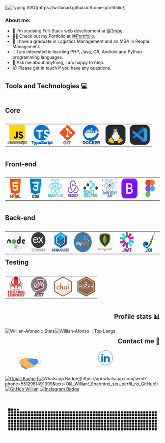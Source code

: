 [![Typing SVG](https://readme-typing-svg.demolab.com?font=VT323&size=40&duration=2000&color=FF0000DF&center=true&vCenter=true&multiline=true&width=500&height=200&lines=Hi!+I'm+Willian+Afonso%2C;Welcome+to+my+GitHub!)](https://willianad.github.io/home-portifolio/)

### About me:

- 📖 I'm studying Full-Stack web development at [@Trybe](https://www.betrybe.com/).
- :man_technologist: Check out my Portfolio at [@Portifolio](https://willianad.github.io/home-portifolio/).
- :brain: I have a graduate in Logistics Management and an MBA in People Management.
- 💡 I am interested in learning PHP, Java, C#, Android and Python programming languages.
- 💬 Ask me about anything, I am happy to help.
- 📫 Please get in touch if you have any questions.

## Tools and Technologies :computer:

<div style="display: flex; flex-wrap: wrap; justify-content: space-between;">
	<div class="table-container">
    <h2>Core</h2>
    <table style="width:100%;float:left">
      <tr>
        <td>
          <span><b><center></center></b></span>
          <img height=65px src="https://raw.githubusercontent.com/willianAD/willianAD/main/assets/png/javascript.png">
        </td>
        <td>
          <span><b><center></center></b></span>
          <img height=65px src="https://raw.githubusercontent.com/willianAD/willianAD/main/assets/png/typescript.png">
        </td>
        <td>
          <span><b><center></center></b></span>
          <img height=65px src="https://raw.githubusercontent.com/willianAD/willianAD/main/assets/png/git.png">
        </td>
        <td>
          <span><b><center></center></b></span>
          <img height=65px src="https://raw.githubusercontent.com/willianAD/willianAD/main/assets/png/docker.png">
        </td>
        <td>
          <span><b><center></center></b></span>
          <img height=65px src="https://raw.githubusercontent.com/willianAD/willianAD/main/assets/png/Linux-Dark.png">
        </td>
        <td>
          <span><b><center></center></b></span>
          <img height=65px src="https://raw.githubusercontent.com/willianAD/willianAD/main/assets/png/VSCode-Dark.png">
        </td>
      </tr>
    </table>
  </div>
  <div class="table-container">
	  <h2>Front-end</h2>
    <table style="width:100%;float:left">
      <tr>
        <td>
          <span><b><center></center></b></span>
          <img height=65px src="https://raw.githubusercontent.com/willianAD/willianAD/main/assets/png/html.png">
        </td>
        <td>
          <span><b><center></center></b></span>
          <img height=65px src="https://raw.githubusercontent.com/willianAD/willianAD/main/assets/png/css.png">
        </td>
        <td>
          <span><b><center></center></b></span>
          <img height=60px src="https://raw.githubusercontent.com/willianAD/willianAD/main/assets/png/react.png">
        </td>
        <td>
          <span><b><center></center></b></span>
          <img height=60px src="https://raw.githubusercontent.com/willianAD/willianAD/main/assets/png/redux.png">
        </td>
        <td>
          <span><b><center></center></b></span>
          <img height=60px src="https://raw.githubusercontent.com/willianAD/willianAD/main/assets/png/reactRouter.png">
        </td>
        <td>
          <span><b><center></center></b></span>
          <img height=60px src="https://raw.githubusercontent.com/willianAD/willianAD/main/assets/png/context-Api.png">
        </td>
        <td>
          <span><b><center></center></b></span>
          <img height=65px src="https://raw.githubusercontent.com/willianAD/willianAD/main/assets/png/Bootstrap.png">
        </td>
        <td>
          <span><b><center></center></b></span>
          <img height=65px src="https://raw.githubusercontent.com/willianAD/willianAD/main/assets/png/figma.png">
        </td>
      </tr>
    </table>
  </div>
  <div class="table-container">
    <h2>Back-end</h2>
    <table style="width:100%;float:left">
      <tr>
        <td>
          <span><b><center></center></b></span>
          <img height=65px src="https://raw.githubusercontent.com/willianAD/willianAD/main/assets/png/nodejs.png">
        </td>
        <td>
          <span><b><center></center></b></span>
          <img height=65px src="https://raw.githubusercontent.com/willianAD/willianAD/main/assets/png/express.png">
        </td>
        <td>
          <span><b><center></center></b></span>
          <img height=65px src="https://raw.githubusercontent.com/willianAD/willianAD/main/assets/png/sequelize.png">
        </td>
        <td>
          <span><b><center></center></b></span>
          <img height=65px src="https://raw.githubusercontent.com/willianAD/willianAD/main/assets/png/mysql.png">
        </td>
        <td>
          <span><b><center></center></b></span>
          <img height=65px src="https://raw.githubusercontent.com/willianAD/willianAD/main/assets/png/mongodb.png">
        </td>
		    <td>
          <span><b><center></center></b></span>
          <img height=65px src="https://raw.githubusercontent.com/willianAD/willianAD/main/assets/png/jwt.png">
        </td>
        <td>
          <span><b><center></center></b></span>
          <img height=65px src="https://raw.githubusercontent.com/willianAD/willianAD/main/assets/png/joi.png">
        </td>
     </tr>
  </table>
  <div class="table-container">
    <h2>Testing</h2>
    <table style="width:100%;float:left">
      <tr>
        <td>
          <span><b><center></center></b></span>
          <img height=65px src="https://raw.githubusercontent.com/willianAD/willianAD/main/assets/png/TestingLibrary.png">
        </td>
        <td>
          <span><b><center></center></b></span>
          <img height=65px src="https://raw.githubusercontent.com/willianAD/willianAD/main/assets/png/jest.png">
        </td>
        <td>
          <span><b><center></center></b></span>
          <img height=65px src="https://raw.githubusercontent.com/willianAD/willianAD/main/assets/png/chai.png">
        </td>
        <td>
          <span><b><center></center></b></span>
          <img height=65px src="https://raw.githubusercontent.com/willianAD/willianAD/main/assets/png/mocha.png">
        </td>
      </tr>
    </table>
  </div>
</div>     

<br/>

## Profile stats 📊

<div style="display: flex; justify-content: center;">
  <img src="https://github-readme-stats-willianad.vercel.app/api?username=willianad&theme=radical&title_color=8E2DE2&text_color=fff&layout=compact" alt="Willian-Afonso :: Stats" />
  <img src="https://github-readme-stats-willianad.vercel.app/api/top-langs/?username=willianad&show_icons=true&theme=radical&title_color=8E2DE2&text_color=fff&icon_color=8E2DE2" alt="Willian-Afonso :: Top Langs" />
</div>

<br>

## Contact me 💬

<img align='left' src="https://raw.githubusercontent.com/willianAD/willianAD/main/assets/gifs/Handshake.gif" width="150">

<a href="https://www.linkedin.com/in/willian-afonso-domingues/" target="_blank">
  <img src="https://raw.githubusercontent.com/willianAD/willianAD/main/assets/png/linkedin.png" width="48px" height="48px">
</a>

<br>

[![Gmail Badge](https://img.shields.io/badge/-willian.afonso013@gmail.com-c14438?style=flat&logo=Gmail&logoColor=white&link=mailto:willian.afonso013@gmail.com)](mailto:willian.afonso013@gmail.com)
[![Whatsapp Badge](https://img.shields.io/badge/-Whatsapp-4CA143?style=flat-square&labelColor=4CA143&logo=whatsapp&logoColor=white&link=https://api.whatsapp.com/send?phone=5512981491309&text=Olá!)](https://api.whatsapp.com/send?phone=5512981491309&text=Olá_Willian!_Encontrei_seu_perfil_no_GitHub!)
[![GitHub Willian](https://img.shields.io/github/followers/willianAD?label=follow&style=social)](https://github.com/willianAD)
[![Instagram Badge](https://img.shields.io/badge/-@willian.afonso.dev-purple?style=flat&logo=instagram&logoColor=white&link=https://www.instagram.com/willian.afonso.dev/)](https://www.instagram.com/willian.afonso.dev/)

<br/>

<div> 

  ![Snake animation](https://raw.githubusercontent.com/willianAD/willianAD/1b13091f253f90634ae47641b4926ae531cc45d6/assets/png/github-contribution-grid-snake.svg)

</div>
